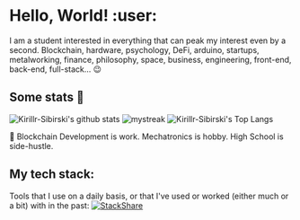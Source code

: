 # Hello, World! :user:

I am a student interested in everything that can peak my interest even by a second. Blockchain, hardware, psychology, DeFi, arduino, startups, metalworking, finance, philosophy, space, business, engineering, front-end, back-end, full-stack... 😉

## Some stats 🚀
![Kirillr-Sibirski's github stats](https://github-readme-stats.vercel.app/api?username=Kirillr-Sibirski&show_icons=true&theme=tokyonight)
<img src="https://github-readme-streak-stats.herokuapp.com/?user=Kirillr-Sibirski&theme=tokyonight" alt="mystreak"/>
![Kirillr-Sibirski's Top Langs](https://github-readme-stats.vercel.app/api/top-langs/?username=Kirillr-Sibirski&theme=tokyonight&layout=compact)

🌱 Blockchain Development is work. Mechatronics is hobby. High School is side-hustle.

## My tech stack:

Tools that I use on a daily basis, or that I've used or worked (either much or a bit) with in the past:
[![StackShare](http://img.shields.io/badge/tech-stack-0690fa.svg?style=flat)](https://stackshare.io/kirillr-sibirski/my-stack)
